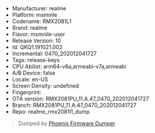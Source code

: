 ## 
- Manufacturer: realme
- Platform: msmnile
- Codename: RMX2081L1
- Brand: realme
- Flavor: msmnile-user
- Release Version: 10
- Id: QKQ1.191021.002
- Incremental: 0470_202012041727
- Tags: release-keys
- CPU Abilist: arm64-v8a,armeabi-v7a,armeabi
- A/B Device: false
- Locale: en-US
- Screen Density: undefined
- Fingerprint: 
- OTA version: RMX2081PU_11.A.47_0470_202012041727
- Branch: RMX2081PU_11.A.47_0470_202012041727
- Repo: realme_rmx2081l1_dump


>Dumped by [Phoenix Firmware Dumper](https://github.com/DroidDumps/phoenix_firmware_dumper)
